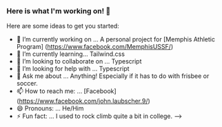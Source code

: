 ### Here is what I'm working on! 👋


Here are some ideas to get you started:

- 🔭 I’m currently working on ... A personal project for [Memphis Athletic Program] (https://www.facebook.com/MemphisUSSF/)
- 🌱 I’m currently learning... Tailwind.css
- 👯 I’m looking to collaborate on ... Typescript
- 🤔 I’m looking for help with ... Typescript
- 💬 Ask me about ... Anything! Especially if it has to do with frisbee or soccer.
- 📫 How to reach me: ... [Facebook] (https://www.facebook.com/john.laubscher.9/)
- 😄 Pronouns: ... He/Him
- ⚡ Fun fact: ... I used to rock climb quite a bit in college.
-->
